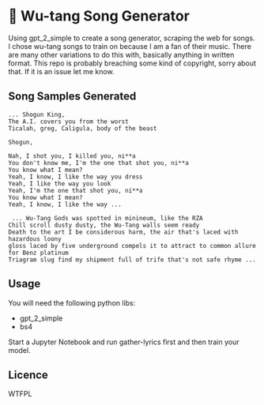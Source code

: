# :open_hands: Wu-tang Song Generator

Using gpt_2_simple to create a song generator, scraping the web for songs. I chose wu-tang songs to train on because I am a fan of their music. There are many other variations to do this with, basically anything in written format. This repo is probably breaching some kind of copyright, sorry about that. If it is an issue let me know.

## Song Samples Generated

```
... Shogun King,
The A.I. covers you from the worst
Ticalah, greg, Caligula, body of the beast

Shogun,

Nah, I shot you, I killed you, ni**a
You don't know me, I'm the one that shot you, ni**a
You know what I mean?
Yeah, I know, I like the way you dress
Yeah, I like the way you look
Yeah, I'm the one that shot you, ni**a
You know what I mean?
Yeah, I know, I like the way ...
```

```
 ... Wu-Tang Gods was spotted in minineum, like the RZA
Chill scroll dusty dusty, the Wu-Tang walls seem ready
Death to the art I be considerous harm, the air that's laced with hazardous loony
gloss laced by five underground compels it to attract to common allure for Benz platinum
Triagram slug find my shipment full of trife that's not safe rhyme ...
```

## Usage

You will need the following python libs:
 * gpt_2_simple
 * bs4
 
Start a Jupyter Notebook and run gather-lyrics first and then train your model.

## Licence

WTFPL
